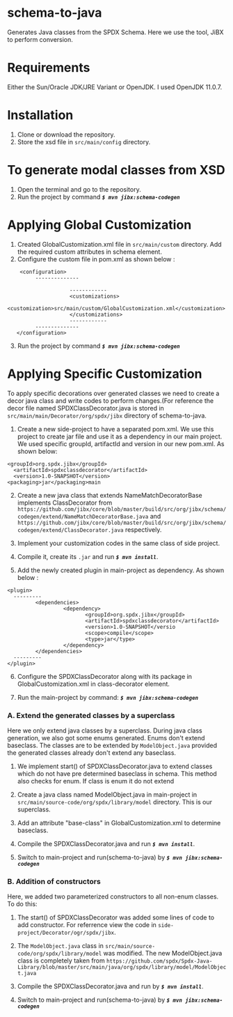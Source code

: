 # schema-to-java
Generates Java classes from the SPDX Schema. Here we use the tool, JiBX to perform conversion.


# Requirements
Either the Sun/Oracle JDK/JRE Variant or OpenJDK. 
I used OpenJDK 11.0.7.


# Installation
1. Clone or download the repository.
2. Store the xsd file in ```src/main/config``` directory.


# To generate modal classes from XSD
1. Open the terminal and go to the repository.
2. Run the project by command <I>**```$ mvn jibx:schema-codegen```**</I>


# Applying Global Customization
1. Created GlobalCustomization.xml file in ```src/main/custom``` directory. Add the required custom attributes in schema element.
2. Configure the custom file in pom.xml as shown below :
```
	<configuration>
         --------------

                    ------------
                    <customizations>
                                <customization>src/main/custom/GlobalCustomization.xml</customization>
                    </customizations>
                    ------------
         --------------
   </configuration>      
```
3. Run the project by command <I>**```$ mvn jibx:schema-codegen```**</I>



# Applying Specific Customization

To apply specific decorations over generated classes we need to create a decor java class and write codes to perform changes.(For reference the decor file named SPDXClassDecorator.java is stored in ```src/main/main/Decorator/org/spdx/jibx``` directory of schema-to-java.

1. Create a new side-project to have a separated pom.xml. We use this project to create jar file and use it as a dependency in our main project.
We used specific groupId, artifactId and version in our new pom.xml. As shown below:
```
<groupId>org.spdx.jibx</groupId>
  <artifactId>spdxclassdecorator</artifactId>
  <version>1.0-SNAPSHOT</version>
<packaging>jar</packaging>main
```


2. Create a new java class that extends NameMatchDecoratorBase implements ClassDecorator from ```https://github.com/jibx/core/blob/master/build/src/org/jibx/schema/codegen/extend/NameMatchDecoratorBase.java``` and ```https://github.com/jibx/core/blob/master/build/src/org/jibx/schema/codegen/extend/ClassDecorator.java``` respectively.

3. Implement your customization codes in the same class of side project.

4. Compile it, create its ```.jar``` and run <I>**```$ mvn install```**</I>.

5. Add the newly created plugin in main-project as dependency. As shown below :
```
<plugin>
  ---------
         <dependencies>
                  <dependency>
                         <groupId>org.spdx.jibx</groupId>
                         <artifactId>spdxclassdecorator</artifactId>       
                         <version>1.0-SNAPSHOT</versio
                         <scope>compile</scope>
                         <type>jar</type>
                  </dependency>
         </dependencies>
  ---------
</plugin>
```
6. Configure the SPDXClassDecorator along with its package in GlobalCustomization.xml in class-decorator element.  

7. Run the main-project by command: <I>**```$ mvn jibx:schema-codegen```**</I>



**<h3>A. Extend the generated classes by a superclass </h3>**
Here we only extend java classes by a superclass. During java class generation, we also got some enums generated. Enums don't extend baseclass.
The classes are to be extended by ```ModelObject.java``` provided the generated classes already don't extend any baseclass.

1. We implement start() of SPDXClassDecorator.java to extend classes which do not have pre determined baseclass in schema. This method also checks for enum. If class is enum it do not extend

2. Create a java class named ModelObject.java in main-project in ```src/main/source-code/org/spdx/library/model``` directory. This is our superclass.

3. Add an attribute "base-class" in GlobalCustomization.xml to determine baseclass.

4. Compile the SPDXClassDecorator.java and run <I>**```$ mvn install```**</I>. 

5. Switch to main-project and run(schema-to-java) by <I>**```$ mvn jibx:schema-codegen```**</I>



 **<h3>B. Addition of constructors </h3>**
 Here, we added two parameterized constructors to all non-enum classes. 
 To do this:
 
 1. The start() of SPDXClassDecorator was added some lines of code to add constructor. For referrence view the code in ```side-project/Decorator/ogr/spdx/jibx```. 
 
 2. The ```ModelObject.java``` class in ```src/main/source-code/org/spdx/library/model``` was modified. The new ModelObject.java class is completely taken from ```https://github.com/spdx/Spdx-Java-Library/blob/master/src/main/java/org/spdx/library/model/ModelObject.java```
  
 3. Compile the SPDXClassDecorator.java and run by <I>**```$ mvn install```**</I>.
 
 4. Switch to main-project and run(schema-to-java) by <I>**```$ mvn jibx:schema-codegen```**</I>
 









